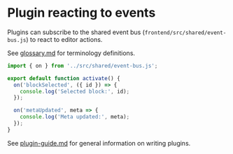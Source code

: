 # Plugin reacting to events

Plugins can subscribe to the shared event bus (`frontend/src/shared/event-bus.js`) to react to editor actions.

See [glossary.md](glossary.md) for terminology definitions.

```js
import { on } from '../src/shared/event-bus.js';

export default function activate() {
  on('blockSelected', ({ id }) => {
    console.log('Selected block:', id);
  });

  on('metaUpdated', meta => {
    console.log('Meta updated:', meta);
  });
}
```

See [plugin-guide.md](plugin-guide.md) for general information on writing plugins.
